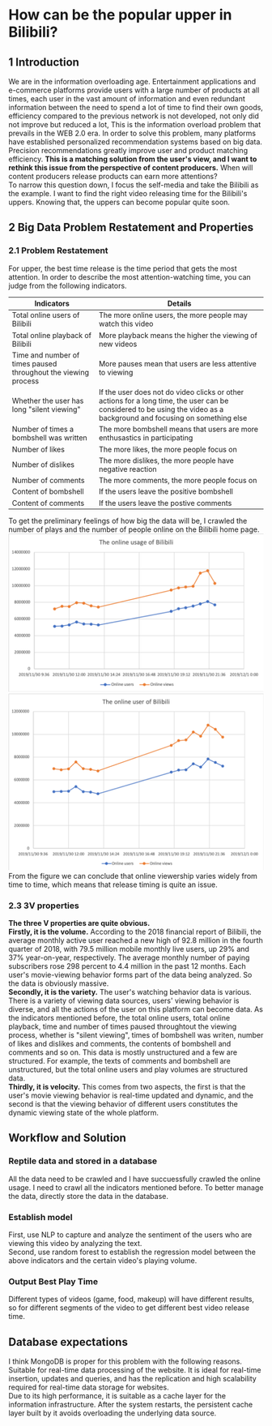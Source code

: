 # How can be the popular upper in Bilibili?
## 1  Introduction 
We are in the information overloading age. Entertainment applications and e-commerce platforms provide users with a large number of products at all times, each user in the vast amount of information and even redundant information between the need to spend a lot of time to find their own goods, efficiency compared to the previous network is not developed, not only did not improve but reduced a lot, This is the information overload problem that prevails in the WEB 2.0 era. In order to solve this problem, many platforms have established personalized recommendation systems based on big data. Precision recommendations greatly improve user and product matching efficiency. **This is a matching solution from the user's view, and I want to rethink this issue from the perspective of content producers.** When will content producers release products can earn more attentions? <br>
To narrow this question down, I focus the self-media and take the Bilibili as the example. I want to find the right video releasing time for the Bilibili's uppers. Knowing that, the uppers can become popular quite soon. <br>
## 2  Big Data Problem Restatement and Properties
### 2.1 Problem Restatement
For upper, the best time release is the time period that gets the most attention. In order to describe the most attention-watching time, you can judge from the following indicators.  <br>

Indicators | Details
-|- 
Total online users of Bilibili | The more online users, the more people may watch this video 
Total online playback of Bilibili | More playback means the higher the viewing of new videos 
Time and number of times paused throughout the viewing process | More pauses mean that users are less attentive to viewing
Whether the user has long "silent viewing" | If the user does not do video clicks or other actions for a long time, the user can be considered to be using the video as a background and focusing on something else
Number of times a bombshell was written | The more bombshell means that users are more enthusastics in participating
Number of likes | The more likes, the more people focus on
Number of dislikes | The more dislikes, the more people have negative reaction
Number of comments | The more comments, the more people focus on
Content of bombshell | If the users leave the positive bombshell
Content of comments | If the users leave the postive comments

To get the preliminary feelings of how big the data will be, I crawled the number of plays and the number of people online on the Bilibili home page.<br>
![onlineusers](https://github.com/WangJiajia-0901/Big-Data-Analysis/blob/master/onlineusage.png)
![onlineusage](https://github.com/WangJiajia-0901/Big-Data-Analysis/blob/master/onlineusers.png)
From the figure we can conclude that online viewership varies widely from time to time, which means that release timing is quite an issue. <br>
### 2.3 3V properties
**The three V properties are quite obvious.** <br>
**Firstly, it is the volume.** According to the 2018 financial report of Bilibili, the average monthly active user reached a new high of 92.8 million in the fourth quarter of 2018, with 79.5 million mobile monthly live users, up 29% and 37% year-on-year, respectively. The average monthly number of paying subscribers rose 298 percent to 4.4 million in the past 12 months. Each user's movie-viewing behavior forms part of the data being analyzed. So the data is obviously massive.<br>
**Secondly, it is the variety.**  The user's watching behavior data is various. There is a variety of viewing data sources, users' viewing behavior is diverse, and all the actions of the user on this platform can become data. As the indicators mentioned before, the total online users, total online playback, time and number of times paused throughtout the viewing process, whether is "silent viewing", times of bombshell was writen, number of likes and dislikes and comments, the contents of bombshell and comments and so on. This data is mostly unstructured and a few are structured. For example, the texts of comments and bombshell are unstructured, but the total online users and play volumes are structured data.<br>
**Thirdly, it is velocity.** This comes from two aspects, the first is that the user's movie viewing behavior is real-time updated and dynamic, and the second is that the viewing behavior of different users constitutes the dynamic viewing state of the whole platform. <br>

## Workflow and Solution
### Reptile data and stored in a database
All the data need to be crawled and I have succuessfully crawled the online usage. I need to crawl all the indicators mentioned before. To better manage the data, directly store the data in the database.
### Establish model
First, use NLP to capture and analyze the sentiment of the users who are viewing this video by analyzing the text.<br>
Second, use random forest to establish the regression model between the above indicators and the certain video's playing volume.<br>
### Output Best Play Time
Different types of videos (game, food, makeup) will have different results, so for different segments of the video to get different best video release time.<br>
## Database expectations
I think MongoDB is proper for this problem with the following reasons.<br>
Suitable for real-time data processing of the website. It is ideal for real-time insertion, updates and queries, and has the replication and high scalability required for real-time data storage for websites. <br>
Due to its high performance, it is suitable as a cache layer for the information infrastructure. After the system restarts, the persistent cache layer built by it avoids overloading the underlying data source. <br>

